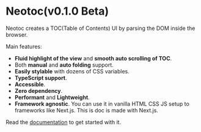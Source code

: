 # Neotoc(v0.1.0 Beta)

Neotoc creates a TOC(Table of Contents) UI by parsing the DOM inside the browser.

Main features:

- **Fluid highlight of the view** and **smooth auto scrolling of TOC**.
- Both **manual** and **auto folding** support.
- **Easily stylable** with dozens of CSS variables.
- **TypeScript support**.
- **Accessible**.
- **Zero dependency**.
- **Performant** and **Lightweight**.
- **Framework agnostic**. You can use it in vanilla HTML CSS JS setup to frameworks like Next.js. This is doc is made with Next.js.

Read the [documentation](https://neotoc.vercel.app/) to get started with it.
